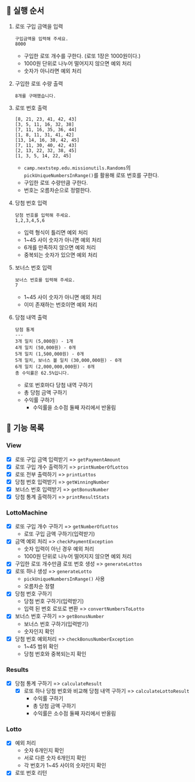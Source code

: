 ## 🐾 실행 순서

1. 로또 구입 금액을 입력
    ```
   구입금액을 입력해 주세요.
   8000
   ```
    - 구입한 로또 개수를 구한다. (로또 1장은 1000원이다.)
    - 1000원 단위로 나누어 떨어지지 않으면 예외 처리
    - 숫자가 아니라면 예외 처리

2. 구입한 로또 수량 출력
    ```
   8개를 구매했습니다.
   ```
3. 로또 번호 출력
    ```
   [8, 21, 23, 41, 42, 43]
   [3, 5, 11, 16, 32, 38]
   [7, 11, 16, 35, 36, 44]
   [1, 8, 11, 31, 41, 42]
   [13, 14, 16, 38, 42, 45]
   [7, 11, 30, 40, 42, 43]
   [2, 13, 22, 32, 38, 45]
   [1, 3, 5, 14, 22, 45]
   ```
    - `camp.nextstep.edu.missionutils.Randoms`의 `pickUniqueNumbersInRange()`를 활용해 로또 번호를 구한다.
    - 구입한 로또 수량만큼 구한다.
    - 번호는 오름차순으로 정렬한다.

4. 당첨 번호 입력
    ```
   당첨 번호를 입력해 주세요.
    1,2,3,4,5,6
   ```
    - 입력 형식이 틀리면 예외 처리
    - 1~45 사이 숫자가 아니면 예외 처리
    - 6개를 만족하지 않으면 예외 처리
    - 중복되는 숫자가 있으면 예외 처리
5. 보너스 번호 입력
    ```
   보너스 번호를 입력해 주세요.
    7
   ```
    - 1~45 사이 숫자가 아니면 예외 처리
    - 이미 존재하는 번호이면 예외 처리
6. 당첨 내역 출력
    ```
   당첨 통계
    ---
    3개 일치 (5,000원) - 1개
    4개 일치 (50,000원) - 0개
    5개 일치 (1,500,000원) - 0개
    5개 일치, 보너스 볼 일치 (30,000,000원) - 0개
    6개 일치 (2,000,000,000원) - 0개
    총 수익률은 62.5%입니다.
   ```
    - 로또 번호마다 당첨 내역 구하기
    - 총 당첨 금액 구하기
    - 수익률 구하기
        - 수익률을 소수점 둘째 자리에서 반올림

## 📝 기능 목록

### View

- [x] 로또 구입 금액 입력받기 => `getPaymentAmount`
- [x] 로또 구입 개수 출력하기 => `printNumberOfLottos`
- [x] 로또 전부 출력하기 => `printLottos`
- [x] 당첨 번호 입력받기 => `getWinningNumber`
- [x] 보너스 번호 입력받기 => `getBonusNumber`
- [x] 당첨 통계 출력하기 => `printResultStats`

### LottoMachine

- [x] 로또 구입 개수 구하기 => `getNumberOfLottos`
    - 로또 구입 금액 구하기(입력받기)
- [x] 금액 예외 처리 => `checkPaymentException`
    - 숫자 입력이 아닌 경우 예외 처리
    - 1000원 단위로 나누어 떨어지지 않으면 예외 처리
- [x] 구입한 로또 개수만큼 로또 번호 생성 => `generateLottos`
- [x] 로또 하나 생성 => `generateLotto`
    - `pickUniqueNumbersInRange()` 사용
    - 오름차순 정렬
- [x] 당첨 번호 구하기
    - 당첨 번호 구하기(입력받기)
    - 입력 된 번호 로또로 변환 => `convertNumbersToLotto`
- [x] 보너스 번호 구하기 => `getBonusNumber`
    - 보너스 번호 구하기(입력받기)
    - 숫자인지 확인
- [x] 당첨 번호 예외처리 => `checkBonusNumberException`
    - 1~45 범위 확인
    - 당첨 번호와 중복되는지 확인

### Results

- [x] 당첨 통계 구하기 => `calculateResult`
    - [x] 로또 하나 당첨 번호와 비교해 당첨 내역 구하기 => `calculateLottoResult`
        - 수익률 구하기
        - 총 당첨 금액 구하기
        - 수익률은 소수점 둘째 자리에서 반올림

### Lotto

- [x] 예외 처리
    - 숫자 6개인지 확인
    - 서로 다른 숫자 6개인지 확인
    - 각 번호가 1~45 사이의 숫자인지 확인
- [x] 로또 번호 리턴
